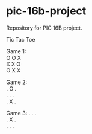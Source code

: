# pic-16b-project
Repository for PIC 16B project. 

Tic Tac Toe

Game 1:  
O O X  
X X O  
O X X  

Game 2:  
. O .  
. . .  
. X .  

Game 3: 
. . .  
. X .  
. . . 
